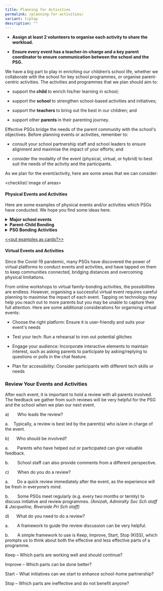 ```yaml
---
title: Planning for Activities
permalink: /planning-for-activities/
variant: tiptap
description: ""
---
```

<ul data-tight="true" class="tight">
<li>
<p><strong>Assign at least 2 volunteers to organise each activity to share the workload.</strong>
</p>
</li>
<li>
<p><strong>Ensure every event has a teacher-in-charge and a key parent coordinator to ensure communication between the school and the PSG.</strong>
</p>
</li>
</ul>
<p>We have a big part to play in enriching our children’s school life, whether
we collaborate with the school for key school programmes, or organise parent-centric
activities. The activities and programmes that we plan should aim to:</p>
<ul data-tight="true" class="tight">
<li>
<p>support the<strong> child</strong> to enrich his/her learning in school;</p>
</li>
<li>
<p>support the <strong>school</strong> to strengthen school-based activities
and initiatives;</p>
</li>
<li>
<p>support the <strong>teachers </strong>to bring out the best in our children;
and</p>
</li>
<li>
<p>support other <strong>parents </strong>in their parenting journey.</p>
</li>
</ul>
<p>Effective PSGs bridge the needs of the parent community with the school's
objectives. Before planning events or activities, remember to:</p>
<ul data-tight="true" class="tight">
<li>
<p>consult your school partnership staff and school leaders to ensure alignment
and maximise the impact of your efforts; and</p>
</li>
<li>
<p>consider the modality of the event (physical, virtual, or hybrid) to best
suit the needs of the activity and the participants.</p>
</li>
</ul>
<p>As we plan for the event/activity, here are some areas that we can consider:</p>
<p>&lt;checklist/ image of areas&gt;</p>
<p></p>
<h4><strong>Physical Events and Activities</strong></h4>
<p></p>
<p>Here are some examples of physical events and/or activities which PSGs
have conducted. We hope you find some ideas here.</p>
<div data-type="detailGroup" class="isomer-accordion isomer-accordion-white">
<details class="isomer-details">
<summary><strong>Major school events</strong>
</summary>
<div data-type="detailsContent" class="isomer-details-content">
<p></p>
</div>
</details>
<details class="isomer-details">
<summary><strong>Parent-Child Bonding</strong>
</summary>
<div data-type="detailsContent" class="isomer-details-content">
<p></p>
</div>
</details>
<details class="isomer-details">
<summary><strong>PSG Bonding Activities</strong>
</summary>
<div data-type="detailsContent" class="isomer-details-content">
<p></p>
</div>
</details>
</div>
<p><u>&lt;&lt;put examples as cards?&gt;&gt;</u>
</p>
<p></p>
<h4><strong>Virtual Events and Activities</strong></h4>
<p>Since the Covid-19 pandemic, many PSGs have discovered the power of virtual
platforms to conduct events and activities, and have tapped on them to
keep communities connected, bridging distances and overcoming physical
limitations.</p>
<p>From online workshops to virtual family-bonding activities, the possibilities
are endless. However, organising a successful virtual event requires careful
planning to maximise the impact of each event. Tapping on technology may
help you reach out to more parents but you may be unable to capture their
full attention. Here are some additional considerations for organising
virtual events:</p>
<ul data-tight="true" class="tight">
<li>
<p>Choose the right platform: Ensure it is user-friendly and suits your event's
needs</p>
</li>
<li>
<p>Test your tech: Run a rehearsal to iron out potential glitches</p>
</li>
<li>
<p>Engage your audience: Incorporate interactive elements to maintain interest,
such as asking parents to participate by asking/replying to questions or
polls in the chat feature.</p>
</li>
<li>
<p>Plan for accessibility: Consider participants with different tech skills
or needs</p>
</li>
</ul>
<p></p>
<h3><strong>Review Your Events and Activities</strong></h3>
<p>After each event, it is important to hold a review with all parents involved.
The feedback we gather from such reviews will be very helpful for the PSG
and the school when we plan our next event.</p>
<p>a)&nbsp;&nbsp;&nbsp;&nbsp;&nbsp;&nbsp; Who leads the review?</p>
<p>a.&nbsp;&nbsp;&nbsp;&nbsp;Typically, a review is best led by the parent(s)
who is/are in charge of the event.</p>
<p>b)&nbsp;&nbsp;&nbsp;&nbsp;&nbsp; Who should be involved?</p>
<p>a.&nbsp;&nbsp;&nbsp;&nbsp;&nbsp;&nbsp; Parents who have helped out or
participated can give valuable feedback.</p>
<p>b.&nbsp;&nbsp;&nbsp;&nbsp;&nbsp;&nbsp; School staff can also provide comments
from a different perspective.</p>
<p>c)&nbsp;&nbsp;&nbsp;&nbsp;&nbsp;&nbsp; When do you do a review?</p>
<p>a.&nbsp;&nbsp;&nbsp;&nbsp;&nbsp;&nbsp; Do a quick review immediately after
the event, as the experience will be fresh in everyone’s mind.</p>
<p>b.&nbsp;&nbsp;&nbsp;&nbsp;&nbsp;&nbsp; Some PSGs meet regularly (e.g.
every two months or termly) to discuss initiative and review programmes. <em>(Amizah, Admiralty Sec Sch staff &amp; Jacqueline, Riverside Pri Sch staff)</em>
</p>
<p>d)&nbsp;&nbsp;&nbsp;&nbsp;&nbsp; What do you need to do a review?</p>
<p>a.&nbsp;&nbsp;&nbsp;&nbsp;&nbsp;&nbsp; A framework to guide the review
discussion can be very helpful.</p>
<p>b.&nbsp;&nbsp;&nbsp;&nbsp;&nbsp;&nbsp; A simple framework to use is Keep,
Improve, Start, Stop (KISS), which prompts us to think about both the effective
and less effective parts of a programme.</p>
<p>Keep – Which parts are working well and should continue?</p>
<p>Improve – Which parts can be done better?</p>
<p>Start – What initiatives can we start to enhance school-home partnership?</p>
<p>Stop – Which parts are ineffective and do not benefit anyone?</p>